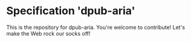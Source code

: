 
# Specification 'dpub-aria'

This is the repository for dpub-aria. You're welcome to contribute! Let's make the Web rock our socks
off!
